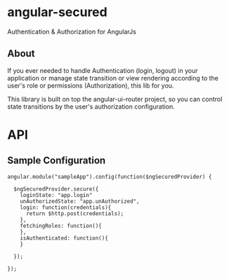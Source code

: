 angular-secured
================

Authentication &amp; Authorization for AngularJs

About
---
If you ever needed to handle Authentication (login, logout) in your application or manage state transition or view rendering according to the user's role or permissions (Authorization), this lib for you.

This library is built on top the angular-ui-router project, so you can control state transitions by the user's authorization configuration.


API
===


Sample Configuration
--------------------

```
angular.module("sampleApp").config(function($ngSecuredProvider) {

  $ngSecuredProvider.secure({
    loginState: "app.login"
    unAuthorizedState: "app.unAuthorized",
    login: function(credentials){
      return $http.post(credentials);
    }, 
    fetchingRoles: function(){
    },
    isAuthenticated: function(){
    }
    
  });

});

```


